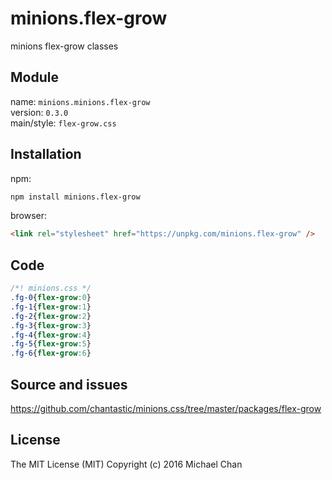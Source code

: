 # minions.flex-grow
minions flex-grow classes

## Module
name: `minions.minions.flex-grow`  
version: `0.3.0`  
main/style: `flex-grow.css`  

## Installation
npm:
```bash
npm install minions.flex-grow
```

browser:
```html
<link rel="stylesheet" href="https://unpkg.com/minions.flex-grow" />
```

## Code
```css
/*! minions.css */
.fg-0{flex-grow:0}
.fg-1{flex-grow:1}
.fg-2{flex-grow:2}
.fg-3{flex-grow:3}
.fg-4{flex-grow:4}
.fg-5{flex-grow:5}
.fg-6{flex-grow:6}

```

## Source and issues

https://github.com/chantastic/minions.css/tree/master/packages/flex-grow

## License

The MIT License (MIT)
Copyright (c) 2016 Michael Chan